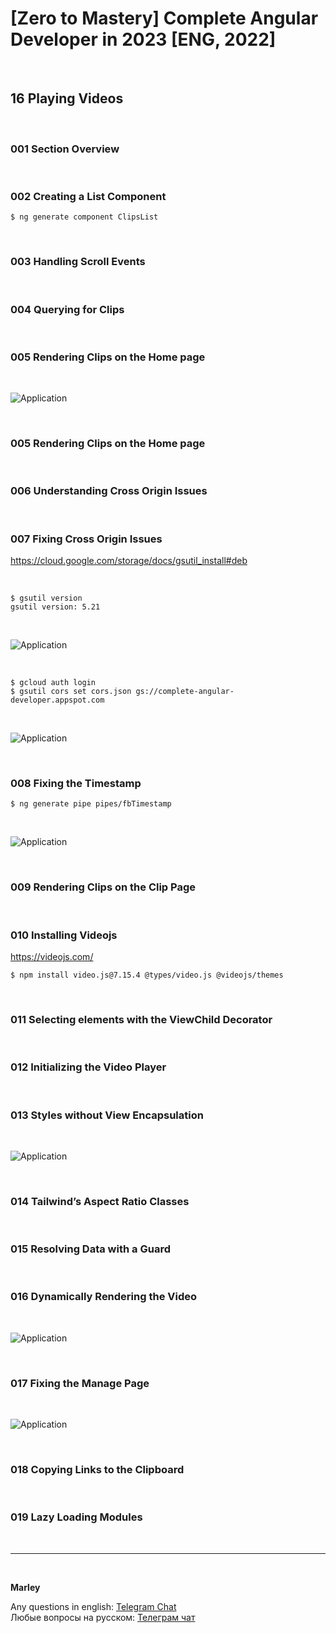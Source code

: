 # [Zero to Mastery] Complete Angular Developer in 2023 [ENG, 2022]

<br/>

## 16 Playing Videos

<br/>

### 001 Section Overview

<br/>

### 002 Creating a List Component

```
$ ng generate component ClipsList
```

<br/>

### 003 Handling Scroll Events

<br/>

### 004 Querying for Clips

<br/>

### 005 Rendering Clips on the Home page

<br/>

![Application](/img/pic-m16-p01.png?raw=true)

<br/>

### 005 Rendering Clips on the Home page

<br/>

### 006 Understanding Cross Origin Issues

<br/>

### 007 Fixing Cross Origin Issues

https://cloud.google.com/storage/docs/gsutil_install#deb

<br/>

```
$ gsutil version
gsutil version: 5.21
```

<br/>

![Application](/img/pic-m16-p02.png?raw=true)

<br/>

```
$ gcloud auth login
$ gsutil cors set cors.json gs://complete-angular-developer.appspot.com
```

<br/>

![Application](/img/pic-m16-p03.png?raw=true)

<br/>

### 008 Fixing the Timestamp

```
$ ng generate pipe pipes/fbTimestamp
```

<br/>

![Application](/img/pic-m16-p04.png?raw=true)

<br/>

### 009 Rendering Clips on the Clip Page

<br/>

### 010 Installing Videojs

https://videojs.com/

```
$ npm install video.js@7.15.4 @types/video.js @videojs/themes
```

<br/>

### 011 Selecting elements with the ViewChild Decorator

<br/>

### 012 Initializing the Video Player

<br/>

### 013 Styles without View Encapsulation

<br/>

![Application](/img/pic-m16-p05.png?raw=true)

<br/>

### 014 Tailwind’s Aspect Ratio Classes

<br/>

### 015 Resolving Data with a Guard

<br/>

### 016 Dynamically Rendering the Video

<br/>

![Application](/img/pic-m16-p06.png?raw=true)

<br/>

### 017 Fixing the Manage Page

<br/>

![Application](/img/pic-m16-p07.png?raw=true)

<br/>

### 018 Copying Links to the Clipboard

<br/>

### 019 Lazy Loading Modules

<br/>

---

<br/>

**Marley**

Any questions in english: <a href="https://jsdev.org/chat/">Telegram Chat</a>  
Любые вопросы на русском: <a href="https://jsdev.ru/chat/">Телеграм чат</a>
